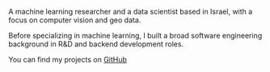 A machine learning researcher and a data scientist based in Israel, with a focus on computer vision and geo data.

Before specializing in machine learning, I built a broad software engineering background in R&D and backend development roles.

You can find my projects on [GitHub](https://github.com/ornachmias)
